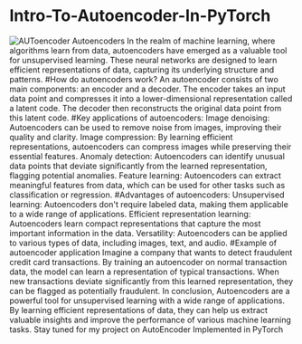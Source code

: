 # Intro-To-Autoencoder-In-PyTorch
![AUToencoder]((https://github.com/Phantom1746a/Intro-To-Autoencoder-In-PyTorch/blob/main/AUToencoder.png))
Autoencoders In the realm of machine learning, where algorithms learn from data, autoencoders have emerged as a valuable tool for unsupervised learning. These neural networks are designed to learn efficient representations of data, capturing its underlying structure and patterns.
#How do autoencoders work?
An autoencoder consists of two main components: an encoder and a decoder. The encoder takes an input data point and compresses it into a lower-dimensional representation called a latent code. The decoder then reconstructs the original data point from this latent code.
#Key applications of autoencoders:
Image denoising: Autoencoders can be used to remove noise from images, improving their quality and clarity.
Image compression: By learning efficient representations, autoencoders can compress images while preserving their essential features.
Anomaly detection: Autoencoders can identify unusual data points that deviate significantly from the learned representation, flagging potential anomalies.
Feature learning: Autoencoders can extract meaningful features from data, which can be used for other tasks such as classification or regression.
#Advantages of autoencoders:
Unsupervised learning: Autoencoders don't require labeled data, making them applicable to a wide range of applications.
Efficient representation learning: Autoencoders learn compact representations that capture the most important information in the data.
Versatility: Autoencoders can be applied to various types of data, including images, text, and audio.
#Example of autoencoder application
Imagine a company that wants to detect fraudulent credit card transactions. By training an autoencoder on normal transaction data, the model can learn a representation of typical transactions. When new transactions deviate significantly from this learned representation, they can be flagged as potentially fraudulent.
In conclusion,
Autoencoders are a powerful tool for unsupervised learning with a wide range of applications. By learning efficient representations of data, they can help us extract valuable insights and improve the performance of various machine learning tasks.
Stay tuned for my project on AutoEncoder Implemented in PyTorch
